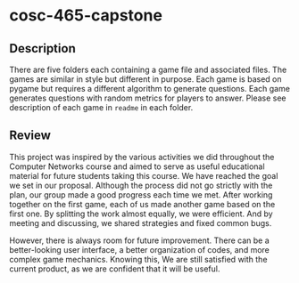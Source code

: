 # cosc-465-capstone

## Description
There are five folders each containing a game file and associated files. The games are similar in style but different in purpose. Each game is based on pygame but 
requires a different algorithm to generate questions. Each game generates questions with random metrics for players to answer. Please see description of each game in 
`readme` in each folder.

## Review
This project was inspired by the various activities we did throughout the Computer Networks course and aimed to serve as useful educational material for future students 
taking this course. We have reached the goal we set in our proposal. Although the process did not go strictly with the plan, our group made a good progress each time 
we met. After working together on the first game, each of us made another game based on the first one. By splitting the work almost equally, we were efficient. 
And by meeting and discussing, we shared strategies and fixed common bugs.  
  
However, there is always room for future improvement. There can be a better-looking user interface, a better organization of codes, and more complex game mechanics. 
Knowing this, We are still satisfied with the current product, as we are confident that it will be useful.
